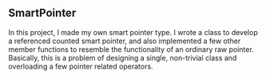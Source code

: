 ## SmartPointer
In this project, I made my own smart pointer type. I wrote a class to develop a referenced counted smart pointer, and also implemented a few other member functions to resemble the functionality of an ordinary raw pointer. Basically, this is a problem of designing a single, non-trivial class and overloading a few pointer related operators. 
